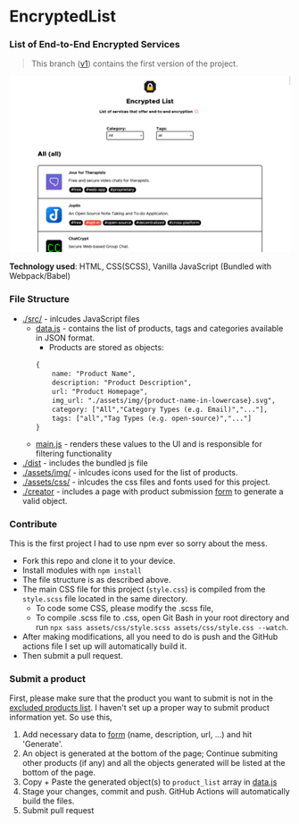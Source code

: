 # EncryptedList

### List of End-to-End Encrypted Services

> This branch ([v1](https://github.com/oneminch/EncryptedList-3/tree/v1)) contains the first version of the project.

![v1 Screenshot](/assets/img/screenshots/EncryptedList-v1-desktop.png)

**Technology used**: HTML, CSS(SCSS), Vanilla JavaScript (Bundled with Webpack/Babel)

### File Structure

- [./src/](https://github.com/oneminch/encryptedlist/tree/master/src) - inlcudes JavaScript files
  - [data.js](https://github.com/oneminch/encryptedlist/tree/master/src/data.js) - contains the list of products, tags and categories available in JSON format.
    - Products are stored as objects:
    ```
    {
        name: "Product Name",
        description: "Product Description",
        url: "Product Homepage",
        img_url: "./assets/img/{product-name-in-lowercase}.svg",
        category: ["All","Category Types (e.g. Email)","..."],
        tags: ["all","Tag Types (e.g. open-source)","..."]
    }
    ```
  - [main.js](https://github.com/oneminch/encryptedlist/tree/master/src/main.js) - renders these values to the UI and is responsible for filtering functionality
- [./dist](https://github.com/oneminch/encryptedlist/tree/master/dist) - includes the bundled js file
- [./assets/img/](https://github.com/oneminch/encryptedlist/tree/master/assets/img) - inlcudes icons used for the list of products.
- [./assets/css/](https://github.com/oneminch/encryptedlist/tree/master/assets/css) - inlcudes the css files and fonts used for this project.
- [./creator](https://github.com/oneminch/encryptedlist/tree/master/creator) - includes a page with product submission [form](https://oneminch.github.io/encryptedlist/creator) to generate a valid object.

### Contribute

This is the first project I had to use npm ever so sorry about the mess.

- Fork this repo and clone it to your device.
- Install modules with `npm install`
- The file structure is as described above.
- The main CSS file for this project (`style.css`) is compiled from the `style.scss` file located in the same directory.
  - To code some CSS, please modify the .scss file,
  - To compile .scss file to .css, open Git Bash in your root directory and run `npx sass assets/css/style.scss assets/css/style.css --watch`.
- After making modifications, all you need to do is push and the GitHub actions file I set up will automatically build it.
- Then submit a pull request.

### Submit a product

First, please make sure that the product you want to submit is not in the [excluded products list](https://github.com/oneminch/encryptedlist/wiki/Excluded-Products).
I haven't set up a proper way to submit product information yet. So use this,

1. Add necessary data to [form](https://oneminch.github.io/encryptedlist/creator) (name, description, url, ...) and hit 'Generate'.
2. An object is generated at the bottom of the page; Continue submiting other products (if any) and all the objects generated will be listed at the bottom of the page.
3. Copy + Paste the generated object(s) to `product_list` array in [data.js](https://github.com/oneminch/encryptedlist/tree/master/src/data.js)
4. Stage your changes, commit and push. GitHub Actions will automatically build the files.
5. Submit pull request
